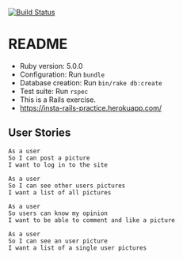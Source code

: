 [![Build Status](https://travis-ci.org/srMarquinho/insta_rails_practice.svg?branch=master)](https://travis-ci.org/srMarquinho/insta_rails_practice)
# README

*   Ruby version: 5.0.0
*   Configuration: Run `bundle`
*   Database creation: Run `bin/rake db:create`
*   Test suite: Run `rspec`
*   This is a Rails exercise.
*   <https://insta-rails-practice.herokuapp.com/>

## User Stories

```text
As a user
So I can post a picture
I want to log in to the site
```

```text
As a user
So I can see other users pictures
I want a list of all pictures
```

```text
As a user
So users can know my opinion
I want to be able to comment and like a picture
```

```text
As a user
So I can see an user picture
I want a list of a single user pictures
```
